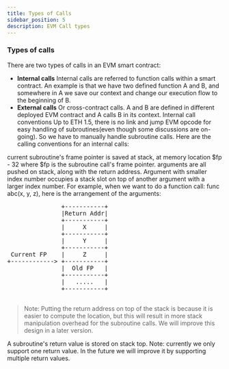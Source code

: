```yaml
---
title: Types of Calls
sidebar_position: 5
description: EVM Call types
---
```



### Types of calls

There are two types of calls in an EVM smart contract:

- **Internal calls** Internal calls are referred to function calls within a smart contract. An example is that we have two defined function A and B, and somewhere in A we save our context and change our execution flow to the beginning of B.
- **External calls** Or cross-contract calls. A and B are defined in different deployed EVM contract and A calls B in its context.
Internal call conventions
Up to ETH 1.5, there is no link and jump EVM opcode for easy handling of subroutines(even though some discussions are on-going). So we have to manually handle subroutine calls. Here are the calling conventions for an internal calls:

current subroutine's frame pointer is saved at stack, at memory location $fp - 32 where $fp is the subroutine call's frame pointer.
arguments are all pushed on stack, along with the return address. Argument with smaller index number occupies a stack slot on top of another argument with a larger index number. For example, when we want to do a function call: func abc(x, y, z), here is the arrangement of the arguments:

<pre>
               +-----------+
               |Return Addr|
               +-----------+
               |     X     |
               +-----------+
               |     Y     |
               +-----------+
 Current FP    |     Z     |
+------------> +-----------+
               |  Old FP   |
               +-----------+
               |   .....   |
               +-----------+    
 </pre>              
> Note: Putting the return address on top of the stack is because it is easier to compute the location, but this will result in more stack manipulation overhead for the subroutine calls. We will improve this design in a later version.

A subroutine's return value is stored on stack top. Note: currently we only support one return value. In the future we will improve it by supporting multiple return values.
